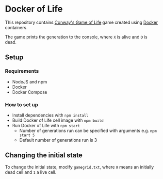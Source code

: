 # Docker of Life

This repository contains
[Conway's Game of Life](https://en.wikipedia.org/wiki/Conway's_Game_of_Life)
game created using [Docker](https://www.docker.com/) containers.

The game prints the generation to the console, where `X` is alive and `O` is dead.

## Setup

### Requirements

- NodeJS and npm
- Docker
- Docker Compose

### How to set up

- Install dependencies with `npm install`
- Build Docker of Life cell image with `npm build`
- Run Docker of Life with `npm start`
  - Number of generations run can be specified with arguments e.g. `npm start 5`
  - Default number of generations run is 3

## Changing the initial state

To change the initial state, modify `gamegrid.txt`, where `0` means an initially
dead cell and `1` a live cell.
